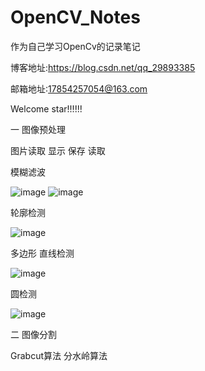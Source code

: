# OpenCV_Notes
作为自己学习OpenCv的记录笔记

博客地址:https://blog.csdn.net/qq_29893385

邮箱地址:17854257054@163.com


Welcome star!!!!!!

一 图像预处理

图片读取 显示 保存 读取 

模糊滤波  

![image](https://github.com/RenDong3/OpenCV_Notes/blob/master/1_Image%20processing/output_images/3.png)
![image](https://github.com/RenDong3/OpenCV_Notes/blob/master/1_Image%20processing/output_images/6.png)

轮廓检测

![image](https://github.com/RenDong3/OpenCV_Notes/blob/master/1_Image%20processing/output_images/7.png)

多边形 直线检测

![image](https://github.com/RenDong3/OpenCV_Notes/blob/master/1_Image%20processing/output_images/8.png)

圆检测

![image](https://github.com/RenDong3/OpenCV_Notes/blob/master/1_Image%20processing/output_images/10.png)

二 图像分割 

Grabcut算法   分水岭算法




